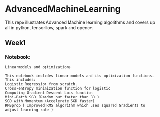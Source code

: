 # AdvancedMachineLearning
This repo illustrates Advanced Machine learning algorithms and covers up all in python, tensorflow, spark and opencv.

## Week1
 
### Notebook:
    Linearmodels and optimizations

    This notebook includes linear models and its optimization functions.
    This includes:
    Logistic Regression from scratch.
    Cross-entropy minimization function for logistic
    Computing Gradient Descent Loss function
    Mini-Batch SGD (Random but faster than GD ) 
    SGD with Momentum (Accelerate SGD faster)
    RMSprop ( Improved RMS algorithm which uses squared Gradients to adjust learning rate )
